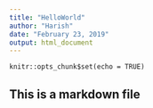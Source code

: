 ```yaml
---
title: "HelloWorld"
author: "Harish"
date: "February 23, 2019"
output: html_document
---
```


```{r setup, include=FALSE}
knitr::opts_chunk$set(echo = TRUE)
```


## This is a markdown file
